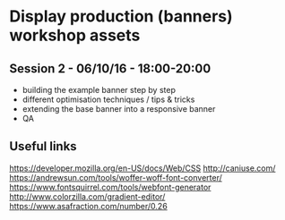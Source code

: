 # Display production (banners) workshop assets

## Session 2 - 06/10/16 - 18:00-20:00
- building the example banner step by step
- different optimisation techniques / tips & tricks
- extending the base banner into a responsive banner
- QA

## Useful links
https://developer.mozilla.org/en-US/docs/Web/CSS
http://caniuse.com/
https://andrewsun.com/tools/woffer-woff-font-converter/
https://www.fontsquirrel.com/tools/webfont-generator
http://www.colorzilla.com/gradient-editor/
https://www.asafraction.com/number/0.26